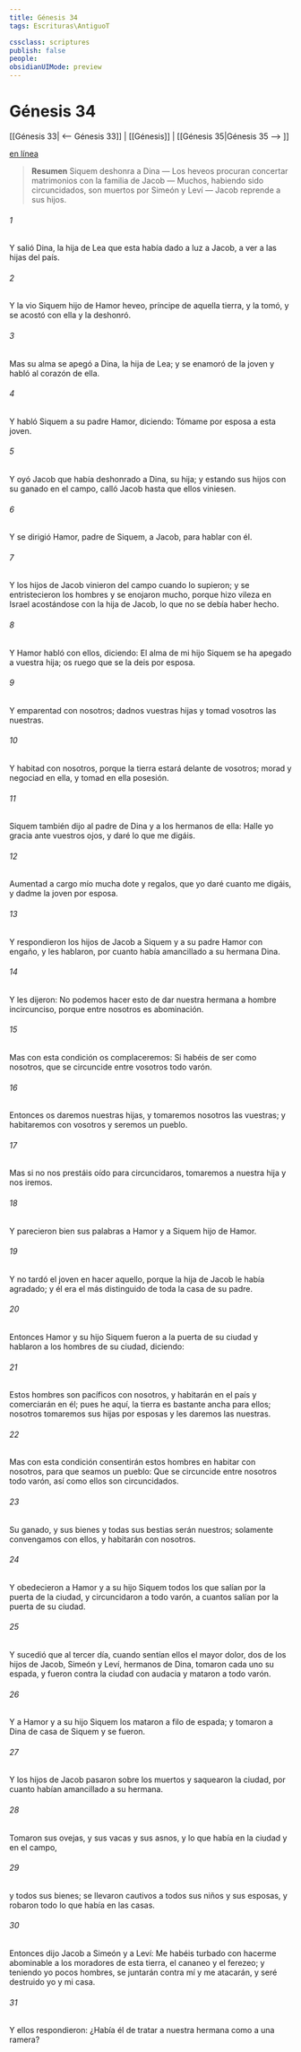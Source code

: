 ```yaml
---
title: Génesis 34
tags: Escrituras\AntiguoT

cssclass: scriptures
publish: false
people:
obsidianUIMode: preview
---
```


# Génesis 34
[[Génesis 33| <-- Génesis 33]] | [[Génesis]] | [[Génesis 35|Génesis 35 --> ]]

[en línea](https://churchofjesuschrist.org/study/scriptures/ot/gen/34?lang=spa)

> __Resumen__
Siquem deshonra a Dina — Los heveos procuran concertar matrimonios con la familia de Jacob — Muchos, habiendo sido circuncidados, son muertos por Simeón y Leví — Jacob reprende a sus hijos.

###### 1 
Y salió Dina, la hija de Lea que esta había dado a luz a Jacob, a ver a las hijas del país.

###### 2 
Y la vio Siquem hijo de Hamor heveo, príncipe de aquella tierra, y la tomó, y se acostó con ella y la deshonró.

###### 3 
Mas su alma se apegó a Dina, la hija de Lea; y se enamoró de la joven y habló al corazón de ella.

###### 4 
Y habló Siquem a su padre Hamor, diciendo: Tómame por esposa a esta joven.

###### 5 
Y oyó Jacob que  había deshonrado a Dina, su hija; y estando sus hijos con su ganado en el campo, calló Jacob hasta que ellos viniesen.

###### 6 
Y se dirigió Hamor, padre de Siquem, a Jacob, para hablar con él.

###### 7 
Y los hijos de Jacob vinieron del campo cuando lo supieron; y se entristecieron los hombres y se enojaron mucho, porque hizo vileza en Israel acostándose con la hija de Jacob, lo que no se debía haber hecho.

###### 8 
Y Hamor habló con ellos, diciendo: El alma de mi hijo Siquem se ha apegado a vuestra hija; os ruego que se la deis por esposa.

###### 9 
Y emparentad con nosotros; dadnos vuestras hijas y tomad vosotros las nuestras.

###### 10 
Y habitad con nosotros, porque la tierra estará delante de vosotros; morad y negociad en ella, y tomad en ella posesión.

###### 11 
Siquem también dijo al padre de Dina y a los hermanos de ella: Halle yo gracia ante vuestros ojos, y daré lo que me digáis.

###### 12 
Aumentad a cargo mío mucha dote y regalos, que yo daré cuanto me digáis, y dadme la joven por esposa.

###### 13 
Y respondieron los hijos de Jacob a Siquem y a su padre Hamor con engaño, y les hablaron, por cuanto había amancillado a su hermana Dina.

###### 14 
Y les dijeron: No podemos hacer esto de dar nuestra hermana a hombre incircunciso, porque entre nosotros es abominación.

###### 15 
Mas con esta condición os complaceremos: Si habéis de ser como nosotros, que se circuncide entre vosotros todo varón.

###### 16 
Entonces os daremos nuestras hijas, y tomaremos nosotros las vuestras; y habitaremos con vosotros y seremos un pueblo.

###### 17 
Mas si no nos prestáis oído para circuncidaros, tomaremos a nuestra hija y nos iremos.

###### 18 
Y parecieron bien sus palabras a Hamor y a Siquem hijo de Hamor.

###### 19 
Y no tardó el joven en hacer aquello, porque la hija de Jacob le había agradado; y él era el más distinguido de toda la casa de su padre.

###### 20 
Entonces Hamor y su hijo Siquem fueron a la puerta de su ciudad y hablaron a los hombres de su ciudad, diciendo:

###### 21 
Estos hombres son pacíficos con nosotros, y habitarán en el país y comerciarán en él; pues he aquí, la tierra es bastante ancha para ellos; nosotros tomaremos sus hijas por esposas y les daremos las nuestras.

###### 22 
Mas con esta condición consentirán estos hombres en habitar con nosotros, para que seamos un pueblo: Que se circuncide entre nosotros todo varón, así como ellos son circuncidados.

###### 23 
Su ganado, y sus bienes y todas sus bestias serán nuestros; solamente convengamos con ellos, y habitarán con nosotros.

###### 24 
Y obedecieron a Hamor y a su hijo Siquem todos los que salían por la puerta de la ciudad, y circuncidaron a todo varón, a cuantos salían por la puerta de su ciudad.

###### 25 
Y sucedió que al tercer día, cuando sentían ellos el mayor dolor, dos de los hijos de Jacob, Simeón y Leví, hermanos de Dina, tomaron cada uno su espada, y fueron contra la ciudad con audacia y mataron a todo varón.

###### 26 
Y a Hamor y a su hijo Siquem los mataron a filo de espada; y tomaron a Dina de casa de Siquem y se fueron.

###### 27 
Y los hijos de Jacob pasaron sobre los muertos y saquearon la ciudad, por cuanto habían amancillado a su hermana.

###### 28 
Tomaron sus ovejas, y sus vacas y sus asnos, y lo que había en la ciudad y en el campo,

###### 29 
y todos sus bienes; se llevaron cautivos a todos sus niños y sus esposas, y robaron todo lo que había en las casas.

###### 30 
Entonces dijo Jacob a Simeón y a Leví: Me habéis turbado con hacerme abominable a los moradores de esta tierra, el cananeo y el ferezeo; y teniendo yo pocos hombres, se juntarán contra mí y me atacarán, y seré destruido yo y mi casa.

###### 31 
Y ellos respondieron: ¿Había él de tratar a nuestra hermana como a una ramera?

